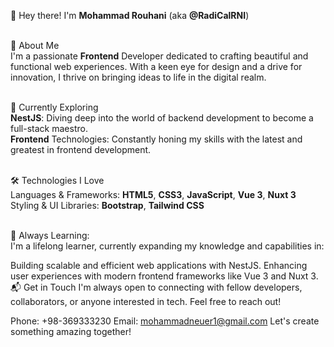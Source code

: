 👋 Hey there! I'm **Mohammad Rouhani** (aka **@RadiCalRNI**)<br /> <br /> 

🌟 About Me<br /> 
I'm a passionate **Frontend** Developer dedicated to crafting beautiful and functional web experiences. With a keen eye for design and a drive for innovation, I thrive on bringing ideas to life in the digital realm.<br /> <br /> 

🚀 Currently Exploring<br /> 
**NestJS**: Diving deep into the world of backend development to become a full-stack maestro.<br /> 
**Frontend** Technologies: Constantly honing my skills with the latest and greatest in frontend development.<br /> <br /> 

🛠️ Technologies I Love<br />
Languages & Frameworks: **HTML5**, **CSS3**, **JavaScript**, **Vue 3**, **Nuxt 3**<br />
Styling & UI Libraries: **Bootstrap**, **Tailwind CSS** <br />  <br /> 

🌱 Always Learning: <br /> 
I'm a lifelong learner, currently expanding my knowledge and capabilities in:

Building scalable and efficient web applications with NestJS.
Enhancing user experiences with modern frontend frameworks like Vue 3 and Nuxt 3.
📬 Get in Touch
I'm always open to connecting with fellow developers, collaborators, or anyone interested in tech. Feel free to reach out!

Phone: +98-369333230
Email: mohammadneuer1@gmail.com
Let's create something amazing together!
